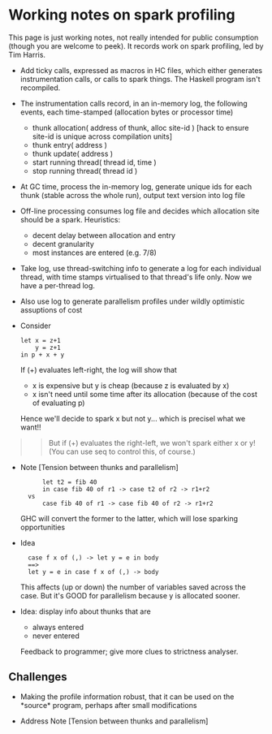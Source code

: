 # Working notes on spark profiling


This page is just working notes, not really intended for public consumption (though you are welcome to peek). It records work on spark profiling, led by Tim Harris.

- Add ticky calls, expressed as macros in HC files, which either
  generates instrumentation calls, or calls to spark things.
  The Haskell program isn't recompiled.

- The instrumentation calls record, in an in-memory log, the following
  events, each time-stamped (allocation bytes or processor time)

  - thunk allocation( address of thunk, alloc site-id )
    \[hack to ensure site-id is unique across compilation units\]
  - thunk entry( address )
  - thunk update( address )
  - start running thread( thread id, time )
  - stop running thread( thread id )

- At GC time, process the in-memory log, generate unique ids for
  each thunk (stable across the whole run), output text version
  into log file

- Off-line processing consumes log file and decides which allocation 
  site should be a spark.  Heuristics:

  - decent delay between allocation and entry
  - decent granularity
  - most instances are entered (e.g. 7/8)

- Take log, use thread-switching info to generate a log
  for each individual thread, with time stamps virtualised to
  that thread's life only. Now we have a per-thread log.

- Also use log to generate parallelism profiles under wildly
  optimistic assuptions of cost

- Consider

  ```wiki
  let x = z+1
      y = z+1
  in p + x + y
  ```

  If (+) evaluates left-right, the log will show that 

  - x is expensive but y is cheap (because z is evaluated by x)
  - x isn't need until some time after its allocation
    (because of the cost of evaluating p)

  Hence we'll decide to spark x but not y... which is precisel
  what we want!!

>
> >
> >
> > But if (+) evaluates the right-left, we won't spark either x or y!
> > (You can use seq to control this, of course.)
> >
> >
>

- Note \[Tension between thunks and parallelism\]

  ```wiki
        let t2 = fib 40
        in case fib 40 of r1 -> case t2 of r2 -> r1+r2
    vs
        case fib 40 of r1 -> case fib 40 of r2 -> r1+r2
  ```

  GHC will convert the former to the latter, which will
  lose sparking opportunities

- Idea

  ```wiki
  	case f x of (,) -> let y = e in body
    ==>   
  	let y = e in case f x of (,) -> body
  ```

  This affects (up or down) the number of variables
  saved across the case.  But it's GOOD for parallelism
  because y is allocated sooner.

- Idea: display info about thunks that are

  - always entered
  - never entered

  Feedback to programmer; give more clues to strictness
  analyser.

## Challenges

- Making the profile information robust, that it can be used
  on the \*source\* program, perhaps after small modifications

- Address Note \[Tension between thunks and parallelism\]
